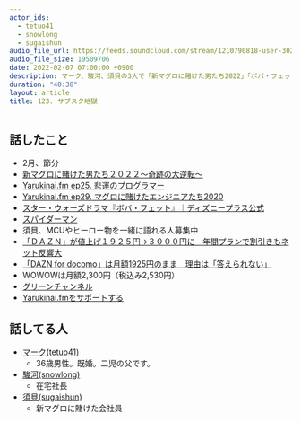 ```yaml
---
actor_ids:
  - tetuo41
  - snowlong
  - sugaishun
audio_file_url: https://feeds.soundcloud.com/stream/1210790818-user-302747142-yarukinai-123-2022-02-07.mp3
audio_file_size: 19509706
date: 2022-02-07 07:00:00 +0900
description: マーク、駿河、須貝の3人で「新マグロに賭けた男たち2022」「ボバ・フェット」「サブスク」について話しました。
duration: "40:38"
layout: article
title: 123. サブスク地獄
---
```


## 話したこと
- 2月、節分
- [新マグロに賭けた男たち２０２２～奇跡の大逆転～](https://www.tv-tokyo.co.jp/broad_tvtokyo/program/detail/202202/26808_202202071730.html)
- [Yarukinai.fm ep25. 悲運のプログラマー](http://yarukinai.fm/episode/25)
- [Yarukinai.fm ep29. マグロに賭けたエンジニアたち2020](http://yarukinai.fm/episode/29)
- [スター・ウォーズドラマ『ボバ・フェット』｜ディズニープラス公式](https://disneyplus.disney.co.jp/program/the-book-of-boba-fett.html)
- [スパイダーマン](https://www.spiderman-movie.jp/)
- 須貝、MCUやヒーロー物を一緒に語れる人募集中
- [「ＤＡＺＮ」が値上げ１９２５円→３０００円に　年間プランで割引きもネット反響大](https://www.daily.co.jp/general/2022/01/21/0015001726.shtml)
- [「DAZN for docomo」は月額1925円のまま　理由は「答えられない」](https://www.itmedia.co.jp/business/articles/2201/25/news174.html)
- WOWOWは月額2,300円（税込み2,530円）
- [グリーンチャンネル](https://www.greenchannel.jp/)
- [Yarukinai.fmをサポートする](https://note.com/tetuo41/circle)

## 話してる人
- [マーク(tetuo41)](https://twitter.com/tetuo41)
  - 36歳男性。既婚。二児の父です。
- [駿河(snowlong)](https://twitter.com/_snowlong)
  - 在宅社長
- [須貝(sugaishun)](https://twitter.com/sugaishun)
  - 新マグロに賭けた会社員
